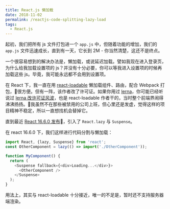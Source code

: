 ```yaml
---
title: React.js 懒加载
date: 2018-11-02
permalink: /reactjs-code-splitting-lazy-load
tags:
  - React.js
---
```


起初，我们把所有 js 文件打包进一个 `app.js` 中，但随着功能的增加，我们的 `app.js` 文件迅速成长，直到有一天，它长到 2M - 你当然清楚，这还不是终点。

一个很容易想到的解决办法是，懒加载，或说延迟加载。譬如我现在进入登录页，为什么给我加载设置项的 js？并没有十分必要，你可以等我进入设置项的时候再加载这些 js。毕竟，我可能永远都不会用到设置项。

在 React 下，我一直在用 [react-loadable](https://github.com/jamiebuilds/react-loadable) 懒加载组件、路由，配合 Webpack 打包，很方便。但有一阵，该作者改了许可证。如果你用过 [lerna](https://github.com/lerna/lerna/)，你可能已经听说过 [lerna 改许可证风波](https://github.com/lerna/lerna/pull/1616)，也是 react-loadable 作者干的，当时整个前端界闹得沸沸扬扬。我虽然不在那些被禁用的公司上班，但心里还是发虚，觉得这样的项目精神不稳定，所以一直想找机会替掉它。

直到最近 [React 16.6.0 发布](https://reactjs.org/blog/2018/10/23/react-v-16-6.html)，引入了 `React.lazy` 与 `Suspense`。

在 react 16.6.0 下，我们这样进行代码分割与懒加载：

```js
import React, {lazy, Suspense} from 'react';
const OtherComponent = lazy(() => import('./OtherComponent'));

function MyComponent() {
  return (
    <Suspense fallback={<div>Loading...</div>}>
      <OtherComponent />
    </Suspense>
  );
}
```
用法上，其实与 react-loadable 十分接近，唯一的不足是，暂时还不支持服务器端渲染。